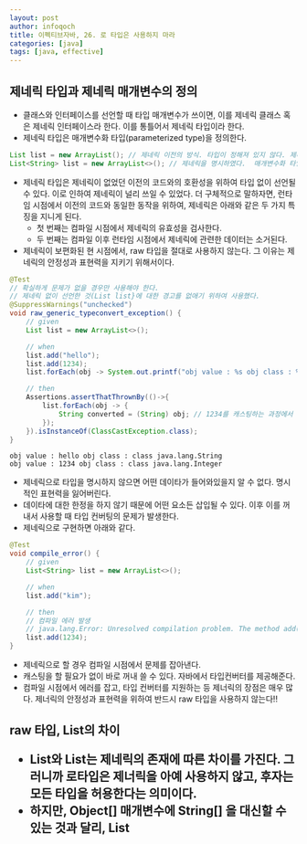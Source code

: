 ```yaml
---
layout: post
author: infoqoch
title: 이펙티브자바, 26. 로 타입은 사용하지 마라
categories: [java]
tags: [java, effective]
---
```


## 제네릭 타입과 제네릭 매개변수의 정의
- 클래스와 인터페이스를 선언할 때 타입 매개변수가 쓰이면, 이를 제네릭 클래스 혹은 제네릭 인터페이스라 한다. 이를 통틀어서 제네릭 타입이라 한다.
- 제네릭 타입은 매개변수화 타입(parameterized type)을 정의한다.

```java
List list = new ArrayList(); // 제네릭 이전의 방식. 타입이 정해져 있지 않다. 제네릭을 쓸 수 있는 인터페이스, 클래스이다.
List<String> list = new ArrayList<>(); // 제네릭을 명시하였다.  매개변수화 타입을 String으로 정의하였다. 
```

- 제네릭 타입은 제네릭이 없었던 이전의 코드와의 호환성을 위하여 타입 없이 선언될 수 있다. 이로 인하여 제네릭이 널리 쓰일 수 있었다. 더 구체적으로 말하자면, 런타임 시점에서 이전의 코드와 동일한 동작을 위하여, 제네릭은 아래와 같은 두 가지 특징을 지니게 된다. 
    - 첫 번째는 컴파일 시점에서 제네릭의 유효성을 검사한다.
    - 두 번째는 컴파일 이후 런타임 시점에서 제네릭에 관련한 데이터는 소거된다. 
- 제네릭이 보편화된 현 시점에서, raw 타입을 절대로 사용하지 않는다. 그 이유는 제네릭의 안정성과 표현력을 지키기 위해서이다.

```java
@Test
// 확실하게 문제가 없을 경우만 사용해야 한다. 
// 제네릭 없이 선언한 것(List list}에 대한 경고를 없애기 위하여 사용했다.
@SuppressWarnings("unchecked") 
void raw_generic_typeconvert_exception() {
    // given
    List list = new ArrayList<>();

    // when
    list.add("hello");
    list.add(1234);
    list.forEach(obj -> System.out.printf("obj value : %s obj class : %s\n", obj, obj.getClass()));

    // then
    Assertions.assertThatThrownBy(()->{
        list.forEach(obj -> {
            String converted = (String) obj; // 1234를 캐스팅하는 과정에서 런타임 예외 발생
        });
    }).isInstanceOf(ClassCastException.class);
}
```

```log
obj value : hello obj class : class java.lang.String
obj value : 1234 obj class : class java.lang.Integer
```

- 제네릭으로 타입을 명시하지 않으면 어떤 데이타가 들어와있을지 알 수 없다. 명시적인 표현력을 잃어버린다.
- 데이타에 대한 한정을 하지 않기 때문에 어떤 요소든 삽입될 수 있다. 이후 이를 꺼내서 사용할 때 타입 컨버팅의 문제가 발생한다.
- 제네릭으로 구현하면 아래와 같다. 

```java
@Test
void compile_error() {
    // given
    List<String> list = new ArrayList<>();

    // when
    list.add("kim");

    // then 
    // 컴파일 에러 발생 
    // java.lang.Error: Unresolved compilation problem. The method add(int, String) in the type List<String> is not applicable for the arguments (int)
    list.add(1234); 
}
```

- 제네릭으로 할 경우 컴파일 시점에서 문제를 잡아낸다. 
- 캐스팅을 할 필요가 없이 바로 꺼내 쓸 수 있다. 자바에서 타입컨버터를 제공해준다. 
- 컴파일 시점에서 에러를 잡고, 타입 컨버터를 지원하는 등 제너릭의 장점은 매우 많다. 제너릭의 안정성과 표현력을 위하여 반드시 raw 타입을 사용하지 않는다!!

## raw 타입, List<Object>의 차이
- List와 List<Object>는 제네릭의 존재에 따른 차이를 가진다. 그러니까 로타입은 제너릭을 아예 사용하지 않고, 후자는 모든 타입을 허용한다는 의미이다.
- 하지만, Object[] 매개변수에 String[] 을 대신할 수 있는 것과 달리, List<Object>는 List<String>으로 대체할 수 없다. 그러니까 Object는 모든 객체의 상위 클래스이지만, 제네릭으로 선언된 순간 상위-하위 클래스로의 다형성이 불가능하다.

```java
@Test
void raw타입을_매개변수로() {
    List<String> list = new ArrayList<>();
    unsafeAdd(list, "hi");
    unsafeAdd(list, 123);

    // 런타임 시점에서 에러가 발생한다.
    Assertions.assertThatThrownBy(()->{
        list.forEach(obj -> {
            String converted = (String) obj;
        });
    }).isInstanceOf(ClassCastException.class);
}

void unsafeAdd(List list, Object o) {
    list.add(o);
}


@Test
void generic_object를_매개변수로() {
    List<String> list = new ArrayList<>();

    // 컴파일 시점에서 에러가 발생한다.
    // Integer와 String은 Object의 하위 클래스이지만 제네릭에서는 허용되지 않는다.
    safeAdd(list, "hi"); 
    safeAdd(list, 123);
}

void safeAdd(List<Object> list, Object o) {
    list.add(o);
}
```

- 첫 번재 예제는 raw 타입으로 unsafeAdd 메서드의 매개변수를 받음을 알 수 있다.
- 이 경우 에러는 컴파일 시점이 아닌 런타임 시점에서 발생한다.
- 두 번째 예제는 List<Object> 매개변수에 List<String>을 넣으려고 하였다.
- 하지만 컴파일 시점에서 예외가 발생한다. 제네릭은 상위-하위 클래스 간 형변환을 허용하지 않는다. 

## 데이터의 비교, 로타입과 와일드카드
- 다양한 데이터 타입을 받고, 동시에 데이타간 비교를 할 수 없을까? Object를 제네릭으로 하더라도 Object를 제네릭으로 하는 클래스만 허용됨을 확인할 수 있었다. 이런 순간을 위하여 와일드타입<?>이 존재한다. 
- 일단, 아래는 로 타입으로 데이터를 비교한다. 

```java
@Test
void testSet() {
    Set<String> s1 = new HashSet<>();
    s1.add("lee");
    s1.add("choi");

    Set<String> s2 = new HashSet<>();
    s2.add("lee");
    s2.add("kim");

    int result = numElementsInCommon(s1, s2);
    System.out.println("result : " + result);
}

int numElementsInCommon(Set s1, Set s2) {
    int result = 0;
    for(Object o1 : s1) {
        if(s2.contains(o1))
            result++;
    }
    s1.add("park");
    return result;
}
```

- 위의 코드의 문제는 `s1.add("park");` 이다. 이는 데이터의 불변성을 해친다. 
- 이러한 불변성을 방지하며 단순한 비교를 하기 위해서는 와일드카드를 사용한다. 

```java
@Test
void testWildCard() {
    Set<String> s1 = new HashSet<>();
    s1.add("lee");
    s1.add("choi");

    Set<String> s2 = new HashSet<>();
    s2.add("lee");
    s2.add("kim");

    int result = numElementsInCommonWild(s1, s2);
    System.out.println("result : " + result);

}

int numElementsInCommonWild(Set<?> s1, Set<?> s2) {
    int result = 0;
    for(Object o1 : s1) {
        if(s2.contains(o1))
            result++;
    }
    // 컴파일 에러가 발생한다.
    // s1.add("park");
    return result;
}
```